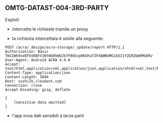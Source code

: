 ## OMTG-DATAST-004-3RD-PARTY

Exploit:

- intercetta le richieste tramite un proxy

-  la richiesta intercettata è simile alla seguente:

```
POST /acra/_design/acra-storage/_update/report HTTP/1.1
Authorization: Basic TW1IWk9xeEFkVDBtV1NtWGRkWUJkTFBEbzpNbUhaT3F4QWRUMG1XU21YZGRZQmRMUERv
User-Agent: Android ACRA 4.9.0
Accept: text/html,application/xml,application/json,application/xhtml+xml,text/html;q=0.9,text/plain;q=0.8,image/png,*/*;q=0.5
Content-Type: application/json
Content-Length: 3044
Host: sushi2k.cloudant.com
Connection: close
Accept-Encoding: gzip, deflate

{
    [sensitive data omitted]
}

```

- l'app invia dati sensibili a terze parti
